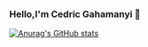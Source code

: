 ### Hello,I'm Cedric Gahamanyi 👋



[![Anurag's GitHub stats](https://github-readme-stats.vercel.app/api?username=Gahamanyiced)](https://github.com/anuraghazra/github-readme-stats)
